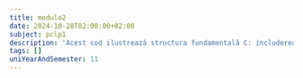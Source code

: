 ```yaml
---
title: modulo2
date: 2024-10-28T02:00:00+02:00
subject: pclp1
description: 'Acest cod ilustrează structura fundamentală C: includerea bibliotecilor standard (`stdio`), funcția `main` ca punct de intrare, și utilizarea `printf` pentru afișarea textului în consolă. Se returnează 0 pentru succes.'
tags: []
uniYearAndSemester: 11
---
```


